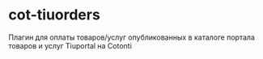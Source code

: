 cot-tiuorders
=============

Плагин для оплаты товаров/услуг опубликованных в каталоге портала товаров и услуг Tiuportal на Cotonti
